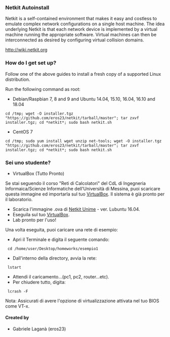 ### Netkit Autoinstall ###

Netkit is a self-contained environment that makes it easy and costless to
emulate complex network configurations on a single host machine. The idea
underlying Netkit is that each network device is implemented by a virtual
machine running the appropriate software. Virtual machines can then be
interconnected as desired by configuring virtual collision domains.

http://wiki.netkit.org

### How do I get set up? ###

Follow one of the above guides to install a fresh copy of a supported Linux distribution.

Run the following command as root:

* Debian/Raspbian 7, 8 and 9 and Ubuntu 14.04, 15.10, 16.04, 16.10 and 18.04

```shell
cd /tmp; wget -O installer.tgz "https://github.com/eros23/netkit/tarball/master"; tar zxvf installer.tgz; cd *netkit*; sudo bash netkit.sh
```
* CentOS 7

```shell
cd /tmp; sudo yum install wget unzip net-tools; wget -O installer.tgz "https://github.com/eros23/netkit/tarball/master"; tar zxvf installer.tgz; cd *netkit*; sudo bash netkit.sh
```

### Sei uno studente? ###

* VirtualBox (Tutto Pronto)

Se stai seguendo il corso "Reti di Calcolatori" del CdL di Ingegneria Informaica/Scienze Informatiche dell'Università di Messina, puoi scaricare questa immagine ed importarla sul tuo [VirtualBox](https://www.virtualbox.org/wiki/Downloads). Il sistema è già pronto per il laboratorio.

- Scarica l'immagine .ova di [Netkit Unime](https://drive.google.com/open?id=1soEuZOILM2i1d0DQ-D6g_lupdaoYo9SA) - ver. Lubuntu 16.04.
- Eseguila sul tuo [VirtualBox](https://www.virtualbox.org/wiki/Downloads).
- Lab pronto per l'uso!

Una volta eseguita, puoi caricare una rete di esempio:
- Apri il Terminale e digita il seguente comando:
```shell
 cd /home/user/Desktop/homeworks/esempio1
```
- Dall'interno della directory, avvia la rete:
```shell
 lstart
```
- Attendi il caricamento...(pc1, pc2, router...etc).
- Per chiudere tutto, digita:
```shell
 lcrash -F
```

Nota: Assicurati di avere l'opzione di virtualizzazione attivata nel tuo BIOS come VT-x.

#### Created by

   * Gabriele Laganà (eros23)
